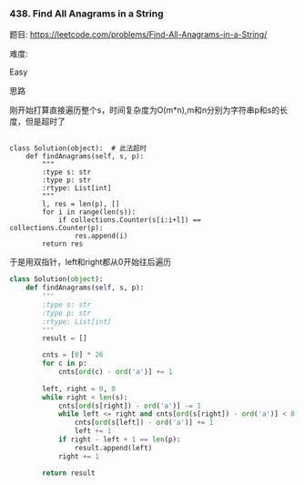 ### 438. Find All Anagrams in a String


题目:
<https://leetcode.com/problems/Find-All-Anagrams-in-a-String/>


难度:

Easy



思路

刚开始打算直接遍历整个s，时间复杂度为O(m*n),m和n分别为字符串p和s的长度，但是超时了



```

class Solution(object):  # 此法超时
    def findAnagrams(self, s, p):
        """
        :type s: str
        :type p: str
        :rtype: List[int]
        """
        l, res = len(p), []
        for i in range(len(s)):
            if collections.Counter(s[i:i+l]) == collections.Counter(p):
                res.append(i)
        return res
```

于是用双指针，left和right都从0开始往后遍历
```python
class Solution(object):
    def findAnagrams(self, s, p):
        """
        :type s: str
        :type p: str
        :rtype: List[int]
        """
        result = []

        cnts = [0] * 26
        for c in p:
            cnts[ord(c) - ord('a')] += 1
        
        left, right = 0, 0
        while right < len(s):
            cnts[ord(s[right]) - ord('a')] -= 1
            while left <= right and cnts[ord(s[right]) - ord('a')] < 0:
                cnts[ord(s[left]) - ord('a')] += 1
                left += 1
            if right - left + 1 == len(p):
                result.append(left)
            right += 1

        return result
```



